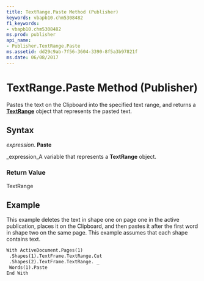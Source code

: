 ```yaml
---
title: TextRange.Paste Method (Publisher)
keywords: vbapb10.chm5308482
f1_keywords:
- vbapb10.chm5308482
ms.prod: publisher
api_name:
- Publisher.TextRange.Paste
ms.assetid: dd29c9ab-7f56-3604-3390-8f5a3b97821f
ms.date: 06/08/2017
---
```



# TextRange.Paste Method (Publisher)

Pastes the text on the Clipboard into the specified text range, and returns a **[TextRange](textrange-object-publisher.md)** object that represents the pasted text.


## Syntax

 _expression_. **Paste**

 _expression_A variable that represents a **TextRange** object.


### Return Value

TextRange


## Example

This example deletes the text in shape one on page one in the active publication, places it on the Clipboard, and then pastes it after the first word in shape two on the same page. This example assumes that each shape contains text.


```vb
With ActiveDocument.Pages(1) 
 .Shapes(1).TextFrame.TextRange.Cut 
 .Shapes(2).TextFrame.TextRange. _ 
 Words(1).Paste 
End With 

```


